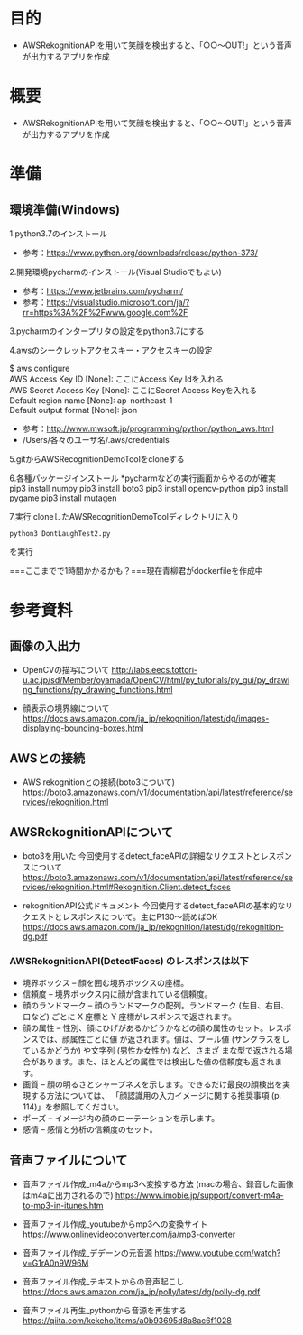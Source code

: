# 目的

- AWSRekognitionAPIを用いて笑顔を検出すると、「○○～OUT!」という音声が出力するアプリを作成

# 概要

- AWSRekognitionAPIを用いて笑顔を検出すると、「○○～OUT!」という音声が出力するアプリを作成

# 準備
## 環境準備(Windows)
1.python3.7のインストール
* 参考：https://www.python.org/downloads/release/python-373/

2.開発環境pycharmのインストール(Visual Studioでもよい)
* 参考：https://www.jetbrains.com/pycharm/
* 参考：https://visualstudio.microsoft.com/ja/?rr=https%3A%2F%2Fwww.google.com%2F

3.pycharmのインタープリタの設定をpython3.7にする

4.awsのシークレットアクセスキー・アクセスキーの設定

$ aws configure  
AWS Access Key ID [None]: ここにAccess Key Idを入れる  
AWS Secret Access Key [None]: ここにSecret Access Keyを入れる  
Default region name [None]: ap-northeast-1  
Default output format [None]: json  
* 参考：http://www.mwsoft.jp/programming/python/python_aws.html  
* /Users/各々のユーザ名/.aws/credentials  

5.gitからAWSRecognitionDemoToolをcloneする

6.各種パッケージインストール
*pycharmなどの実行画面からやるのが確実
pip3 install numpy
pip3 install boto3
pip3 install opencv-python
pip3 install pygame
pip3 install mutagen

7.実行
cloneしたAWSRecognitionDemoToolディレクトリに入り
```
python3 DontLaughTest2.py
```
を実行

===ここまでで1時間かかるかも？===現在青柳君がdockerfileを作成中


# 参考資料
## 画像の入出力
- OpenCVの描写について
http://labs.eecs.tottori-u.ac.jp/sd/Member/oyamada/OpenCV/html/py_tutorials/py_gui/py_drawing_functions/py_drawing_functions.html

- 顔表示の境界線について
https://docs.aws.amazon.com/ja_jp/rekognition/latest/dg/images-displaying-bounding-boxes.html

## AWSとの接続
- AWS rekognitionとの接続(boto3について)
https://boto3.amazonaws.com/v1/documentation/api/latest/reference/services/rekognition.html

## AWSRekognitionAPIについて
- boto3を用いた
今回使用するdetect_faceAPIの詳細なリクエストとレスポンスについて
https://boto3.amazonaws.com/v1/documentation/api/latest/reference/services/rekognition.html#Rekognition.Client.detect_faces

- rekognitionAPI公式ドキュメント
今回使用するdetect_faceAPIの基本的なリクエストとレスポンスについて。主にP130〜読めばOK
https://docs.aws.amazon.com/ja_jp/rekognition/latest/dg/rekognition-dg.pdf

### AWSRekognitionAPI(DetectFaces) のレスポンスは以下
- 境界ボックス – 顔を囲む境界ボックスの座標。
- 信頼度 – 境界ボックス内に顔が含まれている信頼度。
- 顔のランドマーク – 顔のランドマークの配列。ランドマーク (左目、右目、口など) ごとに X 座標と Y
座標がレスポンスで返されます。
- 顔の属性 – 性別、顔にひげがあるかどうかなどの顔の属性のセット。レスポンスでは、顔属性ごとに値
が返されます。値は、ブール値 (サングラスをしているかどうか) や文字列 (男性か女性か) など、さまざ
まな型で返される場合があります。また、ほとんどの属性では検出した値の信頼度も返されます。
- 画質 – 顔の明るさとシャープネスを示します。できるだけ最良の顔検出を実現する方法については、
「顔認識用の入力イメージに関する推奨事項 (p. 114)」を参照してください。
- ポーズ – イメージ内の顔のローテーションを示します。
- 感情 – 感情と分析の信頼度のセット。

## 音声ファイルについて
- 音声ファイル作成_m4aからmp3へ変換する方法 (macの場合、録音した画像はm4aに出力されるので)
https://www.imobie.jp/support/convert-m4a-to-mp3-in-itunes.htm

- 音声ファイル作成_youtubeからmp3への変換サイト
https://www.onlinevideoconverter.com/ja/mp3-converter

- 音声ファイル作成_デデーンの元音源
https://www.youtube.com/watch?v=G1rA0n9W96M

- 音声ファイル作成_テキストからの音声起こし
https://docs.aws.amazon.com/ja_jp/polly/latest/dg/polly-dg.pdf

- 音声ファイル再生_pythonから音源を再生する
https://qiita.com/kekeho/items/a0b93695d8a8ac6f1028



